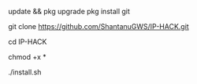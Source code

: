 update && pkg upgrade
pkg install git 

git clone https://github.com/ShantanuGWS/IP-HACK.git

cd IP-HACK

chmod +x *

./install.sh
